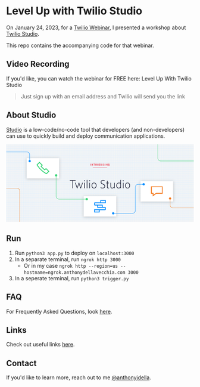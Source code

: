 # Level Up with Twilio Studio
On January 24, 2023, for a [Twilio Webinar](https://www.twilio.com/events), I presented a workshop about [Twilio Studio](https://www.twilio.com/en-us/serverless/studio).

This repo contains the accompanying code for that webinar.


## Video Recording
If you'd like, you can watch the webinar for FREE here: Level Up With Twilio Studio
> Just sign up with an email address and Twilio will send you the link


## About Studio
[Studio](https://www.twilio.com/docs/studio) is a low-code/no-code tool that developers (and non-developers) can use to quickly build and deploy communication applications.


[![Intro to Studio](/assets/twilio_studio.png)](https://youtu.be/14FXnUgrZ6w)


## Run

1. Run `python3 app.py` to deploy on `localhost:3000`
2. In a separate terminal, run `ngrok http 3000` 
    - Or in my case `ngrok http --region=us --hostname=ngrok.anthonydellavecchia.com 3000`
3. In a seperate terminal, run `python3 trigger.py`


## FAQ
For Frequently Asked Questions, look [here](/FAQ.md).


## Links
Check out useful links [here](/LINKS.md).


## Contact
If you'd like to learn more, reach out to me [@anthonyjdella](https://twitter.com/anthonyjdella).
